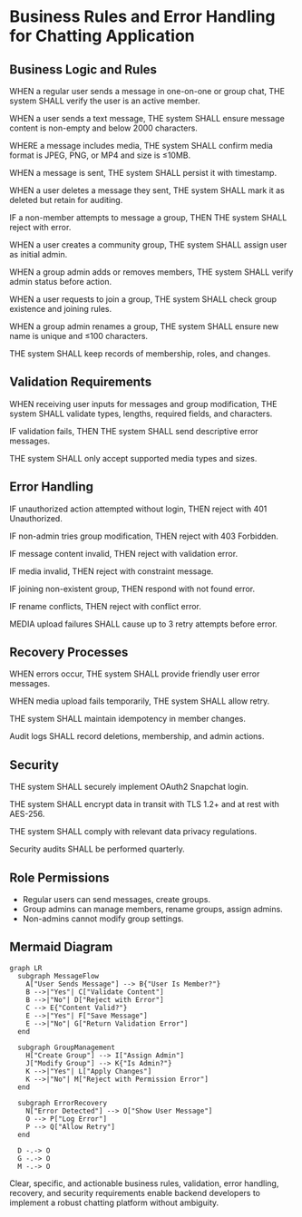 # Business Rules and Error Handling for Chatting Application

## Business Logic and Rules

WHEN a regular user sends a message in one-on-one or group chat, THE system SHALL verify the user is an active member.

WHEN a user sends a text message, THE system SHALL ensure message content is non-empty and below 2000 characters.

WHERE a message includes media, THE system SHALL confirm media format is JPEG, PNG, or MP4 and size is ≤10MB.

WHEN a message is sent, THE system SHALL persist it with timestamp.

WHEN a user deletes a message they sent, THE system SHALL mark it as deleted but retain for auditing.

IF a non-member attempts to message a group, THEN THE system SHALL reject with error.

WHEN a user creates a community group, THE system SHALL assign user as initial admin.

WHEN a group admin adds or removes members, THE system SHALL verify admin status before action.

WHEN a user requests to join a group, THE system SHALL check group existence and joining rules.

WHEN a group admin renames a group, THE system SHALL ensure new name is unique and ≤100 characters.

THE system SHALL keep records of membership, roles, and changes.

## Validation Requirements

WHEN receiving user inputs for messages and group modification, THE system SHALL validate types, lengths, required fields, and characters.

IF validation fails, THEN THE system SHALL send descriptive error messages.

THE system SHALL only accept supported media types and sizes.

## Error Handling

IF unauthorized action attempted without login, THEN reject with 401 Unauthorized.

IF non-admin tries group modification, THEN reject with 403 Forbidden.

IF message content invalid, THEN reject with validation error.

IF media invalid, THEN reject with constraint message.

IF joining non-existent group, THEN respond with not found error.

IF rename conflicts, THEN reject with conflict error.

MEDIA upload failures SHALL cause up to 3 retry attempts before error.

## Recovery Processes

WHEN errors occur, THE system SHALL provide friendly user error messages.

WHEN media upload fails temporarily, THE system SHALL allow retry.

THE system SHALL maintain idempotency in member changes.

Audit logs SHALL record deletions, membership, and admin actions.

## Security

THE system SHALL securely implement OAuth2 Snapchat login.

THE system SHALL encrypt data in transit with TLS 1.2+ and at rest with AES-256.

THE system SHALL comply with relevant data privacy regulations.

Security audits SHALL be performed quarterly.

## Role Permissions

- Regular users can send messages, create groups.
- Group admins can manage members, rename groups, assign admins.
- Non-admins cannot modify group settings.

## Mermaid Diagram
```mermaid
graph LR
  subgraph MessageFlow
    A["User Sends Message"] --> B{"User Is Member?"}
    B -->|"Yes"| C["Validate Content"]
    B -->|"No"| D["Reject with Error"]
    C --> E{"Content Valid?"}
    E -->|"Yes"| F["Save Message"]
    E -->|"No"| G["Return Validation Error"]
  end

  subgraph GroupManagement
    H["Create Group"] --> I["Assign Admin"]
    J["Modify Group"] --> K{"Is Admin?"}
    K -->|"Yes"| L["Apply Changes"]
    K -->|"No"| M["Reject with Permission Error"]
  end

  subgraph ErrorRecovery
    N["Error Detected"] --> O["Show User Message"]
    O --> P["Log Error"]
    P --> Q["Allow Retry"]
  end

  D -.-> O
  G -.-> O
  M -.-> O
```

Clear, specific, and actionable business rules, validation, error handling, recovery, and security requirements enable backend developers to implement a robust chatting platform without ambiguity.